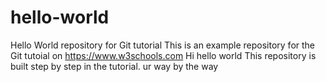 # hello-world
Hello World repository for Git tutorial
This is an example repository for the Git tutoial on https://www.w3schools.com
Hi hello world 
This repository is built step by step in the tutorial.
ur way
by the way 
